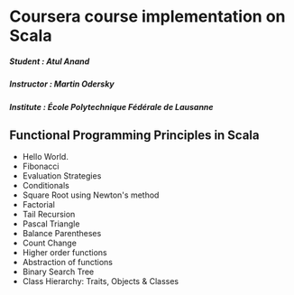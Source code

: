 # Coursera course implementation on Scala

##### Student : Atul Anand

##### Instructor : Martin Odersky

##### Institute : École Polytechnique Fédérale de Lausanne

## Functional Programming Principles in Scala

- Hello World.
- Fibonacci
- Evaluation Strategies
- Conditionals
- Square Root using Newton's method
- Factorial
- Tail Recursion  
- Pascal Triangle
- Balance Parentheses
- Count Change
- Higher order functions
- Abstraction of functions
- Binary Search Tree 
- Class Hierarchy: Traits, Objects & Classes